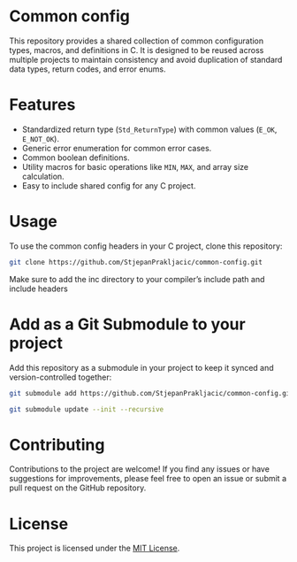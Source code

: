 # Common config
This repository provides a shared collection of common configuration types, macros, and definitions in C. It is designed to be reused across multiple projects to maintain consistency and avoid duplication of standard data types, return codes, and error enums.

# Features

- Standardized return type (`Std_ReturnType`) with common values (`E_OK`, `E_NOT_OK`).
- Generic error enumeration for common error cases.
- Common boolean definitions.
- Utility macros for basic operations like `MIN`, `MAX`, and array size calculation.
- Easy to include shared config for any C project.

# Usage

To use the common config headers in your C project, clone this repository:

```bash
git clone https://github.com/StjepanPrakljacic/common-config.git
```

Make sure to add the inc directory to your compiler’s include path and include headers 

# Add as a Git Submodule to your project

Add this repository as a submodule in your project to keep it synced and version-controlled together:
```bash
git submodule add https://github.com/StjepanPrakljacic/common-config.git external/common-config
```
```bash
git submodule update --init --recursive
```

# Contributing
Contributions to the project are welcome! If you find any issues or have suggestions for improvements, please feel free to open an issue or submit a pull request on the GitHub repository.

# License
This project is licensed under the [MIT License](LICENSE).
